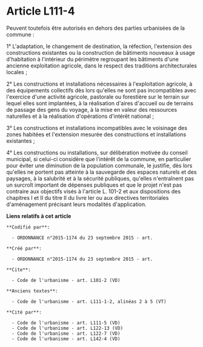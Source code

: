 # Article L111-4

Peuvent toutefois être autorisés en dehors des parties urbanisées de la commune : 

1° L'adaptation, le changement de destination, la réfection, l'extension des constructions existantes ou la construction de
bâtiments nouveaux à usage d'habitation à l'intérieur du périmètre regroupant les bâtiments d'une ancienne exploitation
agricole, dans le respect des traditions architecturales locales ; 

2° Les constructions et installations nécessaires à l'exploitation agricole, à des équipements collectifs dès lors qu'elles
ne sont pas incompatibles avec l'exercice d'une activité agricole, pastorale ou forestière sur le terrain sur lequel elles
sont implantées, à la réalisation d'aires d'accueil ou de terrains de passage des gens du voyage, à la mise en valeur des
ressources naturelles et à la réalisation d'opérations d'intérêt national ; 

3° Les constructions et installations incompatibles avec le voisinage des zones habitées et l'extension mesurée des
constructions et installations existantes ; 

4° Les constructions ou installations, sur délibération motivée du conseil municipal, si celui-ci considère que l'intérêt de
la commune, en particulier pour éviter une diminution de la population communale, le justifie, dès lors qu'elles ne portent
pas atteinte à la sauvegarde des espaces naturels et des paysages, à la salubrité et à la sécurité publiques, qu'elles
n'entraînent pas un surcroît important de dépenses publiques et que le projet n'est pas contraire aux objectifs visés à
l'article L. 101-2 et aux dispositions des chapitres I et II du titre II du livre Ier ou aux directives territoriales
d'aménagement précisant leurs modalités d'application.

**Liens relatifs à cet article**

	**Codifié par**:

	  - ORDONNANCE n°2015-1174 du 23 septembre 2015 - art.

	**Créé par**:

	  - ORDONNANCE n°2015-1174 du 23 septembre 2015 - art.

	**Cite**:

	  - Code de l'urbanisme - art. L101-2 (VD)

	**Anciens textes**:

	  - Code de l'urbanisme - art. L111-1-2, alinéas 2 à 5 (VT)

	**Cité par**:

	  - Code de l'urbanisme - art. L111-5 (VD)
	  - Code de l'urbanisme - art. L122-13 (VD)
	  - Code de l'urbanisme - art. L122-7 (VD)
	  - Code de l'urbanisme - art. L142-4 (VD)
